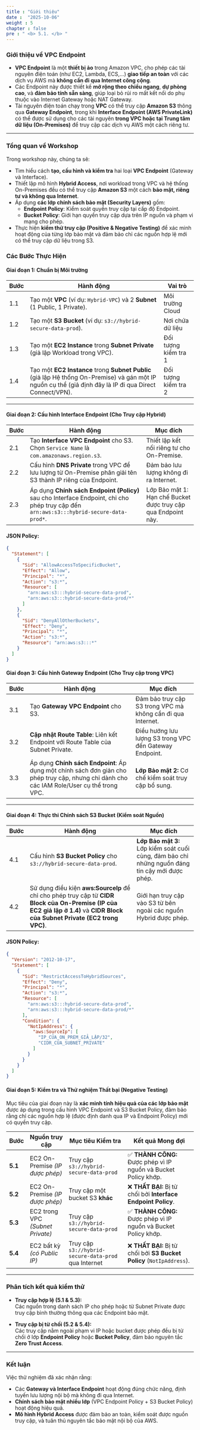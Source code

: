 ```yaml
---
title : "Giới thiệu"
date :  "2025-10-06" 
weight : 5
chapter : false
pre : " <b> 5.1. </b> "
---
```


### Giới thiệu về VPC Endpoint

- **VPC Endpoint** là một **thiết bị ảo** trong Amazon VPC, cho phép các tài nguyên điện toán (như EC2, Lambda, ECS,...) **giao tiếp an toàn** với các dịch vụ AWS mà **không cần đi qua Internet công cộng**.
- Các Endpoint này được thiết kế **mở rộng theo chiều ngang**, **dự phòng cao**, và **đảm bảo tính sẵn sàng**, giúp loại bỏ rủi ro mất kết nối do phụ thuộc vào Internet Gateway hoặc NAT Gateway.
- Tài nguyên điện toán chạy trong **VPC** có thể truy cập **Amazon S3** thông qua **Gateway Endpoint**, trong khi **Interface Endpoint (AWS PrivateLink)** có thể được sử dụng cho các tài nguyên **trong VPC hoặc tại Trung tâm dữ liệu (On-Premises)** để truy cập các dịch vụ AWS một cách riêng tư.

---

### Tổng quan về Workshop

Trong workshop này, chúng ta sẽ:
- Tìm hiểu cách **tạo, cấu hình và kiểm tra** hai loại **VPC Endpoint** (Gateway và Interface).
- Thiết lập mô hình **Hybrid Access**, nơi workload trong VPC và hệ thống On-Premises đều có thể truy cập **Amazon S3** một cách **bảo mật, riêng tư và không qua Internet**.
- Áp dụng **các lớp chính sách bảo mật (Security Layers)** gồm:
    - **Endpoint Policy**: Kiểm soát quyền truy cập tại cấp độ Endpoint.
    - **Bucket Policy**: Giới hạn quyền truy cập dựa trên IP nguồn và phạm vi mạng cho phép.
- Thực hiện **kiểm thử truy cập (Positive & Negative Testing)** để xác minh hoạt động của từng lớp bảo mật và đảm bảo chỉ các nguồn hợp lệ mới có thể truy cập dữ liệu trong S3.

### Các Bước Thực Hiện

####  Giai đoạn 1: Chuẩn bị Môi trường

| Bước | Hành động | Vai trò |
|------|------------|---------|
| 1.1 | Tạo một **VPC** (ví dụ: `Hybrid-VPC`) và 2 **Subnet** (1 Public, 1 Private). | Môi trường Cloud |
| 1.2 | Tạo một **S3 Bucket** (ví dụ: `s3://hybrid-secure-data-prod`). | Nơi chứa dữ liệu |
| 1.3 | Tạo một **EC2 Instance** trong **Subnet Private** (giả lập Workload trong VPC). | Đối tượng kiểm tra 1 |
| 1.4 | Tạo một **EC2 Instance** trong **Subnet Public** (giả lập Hệ thống On-Premise) và gán một IP nguồn cụ thể (giả định đây là IP đi qua Direct Connect/VPN). | Đối tượng kiểm tra 2 |

---

####  Giai đoạn 2: Cấu hình Interface Endpoint (Cho Truy cập Hybrid)

| Bước | Hành động | Mục đích |
|------|------------|----------|
| 2.1 | Tạo **Interface VPC Endpoint** cho S3. Chọn `Service Name` là `com.amazonaws.region.s3`. | Thiết lập kết nối riêng tư cho On-Premise. |
| 2.2 | Cấu hình **DNS Private** trong VPC để lưu lượng từ On-Premise phân giải tên S3 thành IP riêng của Endpoint. | Đảm bảo lưu lượng không đi ra Internet. |
| 2.3 | Áp dụng **Chính sách Endpoint (Policy)** sau cho Interface Endpoint, chỉ cho phép truy cập đến `arn:aws:s3:::hybrid-secure-data-prod*`. | Lớp Bảo mật 1: Hạn chế Bucket được truy cập qua Endpoint này. |

#### JSON Policy:
```json
{
  "Statement": [
    {
      "Sid": "AllowAccessToSpecificBucket",
      "Effect": "Allow",
      "Principal": "*",
      "Action": "s3:*",
      "Resource": [
        "arn:aws:s3:::hybrid-secure-data-prod",
        "arn:aws:s3:::hybrid-secure-data-prod/*"
      ]
    },
    {
      "Sid": "DenyAllOtherBuckets",
      "Effect": "Deny",
      "Principal": "*",
      "Action": "s3:*",
      "Resource": "arn:aws:s3:::*"
    }
  ]
}
```

####  Giai đoạn 3: Cấu hình Gateway Endpoint (Cho Truy cập trong VPC)

| Bước | Hành động | Mục đích |
|------|------------|----------|
| 3.1 | Tạo **Gateway VPC Endpoint** cho S3. | Đảm bảo truy cập S3 trong VPC mà không cần đi qua Internet. |
| 3.2 | **Cập nhật Route Table**: Liên kết Endpoint với Route Table của Subnet Private. | Điều hướng lưu lượng S3 trong VPC đến Gateway Endpoint. |
| 3.3 | Áp dụng **Chính sách Endpoint**: Áp dụng một chính sách đơn giản cho phép truy cập, nhưng chỉ dành cho các IAM Role/User cụ thể trong VPC. | **Lớp Bảo mật 2:** Cơ chế kiểm soát truy cập bổ sung. |

---

####  Giai đoạn 4: Thực thi Chính sách S3 Bucket (Kiểm soát Nguồn)

| Bước | Hành động | Mục đích |
|------|------------|----------|
| 4.1 | Cấu hình **S3 Bucket Policy** cho `s3://hybrid-secure-data-prod`. | **Lớp Bảo mật 3:** Lớp kiểm soát cuối cùng, đảm bảo chỉ những nguồn đáng tin cậy mới được phép. |
| 4.2 | Sử dụng điều kiện **aws:SourceIp** để chỉ cho phép truy cập từ **CIDR Block của On-Premise (IP của EC2 giả lập ở 1.4)** và **CIDR Block của Subnet Private (EC2 trong VPC)**. | Giới hạn truy cập vào S3 từ bên ngoài các nguồn Hybrid được phép. |

#### JSON Policy:

```json
{
  "Version": "2012-10-17",
  "Statement": [
    {
      "Sid": "RestrictAccessToHybridSources",
      "Effect": "Deny",
      "Principal": "*",
      "Action": "s3:*",
      "Resource": [
        "arn:aws:s3:::hybrid-secure-data-prod",
        "arn:aws:s3:::hybrid-secure-data-prod/*"
      ],
      "Condition": {
        "NotIpAddress": {
          "aws:SourceIp": [
            "IP_CỦA_ON_PREM_GIẢ_LẬP/32",
            "CIDR_CỦA_SUBNET_PRIVATE"
          ]
        }
      }
    }
  ]
}
```
#### Giai đoạn 5: Kiểm tra và Thử nghiệm Thất bại (Negative Testing)

Mục tiêu của giai đoạn này là **xác minh tính hiệu quả của các lớp bảo mật** được áp dụng trong cấu hình VPC Endpoint và S3 Bucket Policy, đảm bảo rằng chỉ các nguồn hợp lệ (được định danh qua IP và Endpoint Policy) mới có quyền truy cập.

| **Bước** | **Nguồn truy cập** | **Mục tiêu Kiểm tra** | **Kết quả Mong đợi** |
|-----------|--------------------|------------------------|----------------------|
| **5.1** | EC2 On-Premise *(IP được phép)* | Truy cập `s3://hybrid-secure-data-prod` | ✅ **THÀNH CÔNG:** Được phép vì IP nguồn và Bucket Policy khớp. |
| **5.2** | EC2 On-Premise *(IP được phép)* | Truy cập một bucket S3 **khác** | ❌ **THẤT BẠI:** Bị từ chối bởi **Interface Endpoint Policy**. |
| **5.3** | EC2 trong VPC *(Subnet Private)* | Truy cập `s3://hybrid-secure-data-prod` | ✅ **THÀNH CÔNG:** Được phép vì IP nguồn và Bucket Policy khớp. |
| **5.4** | EC2 bất kỳ *(có Public IP)* | Truy cập `s3://hybrid-secure-data-prod` qua Internet | ❌ **THẤT BẠI:** Bị từ chối bởi **S3 Bucket Policy** (`NotIpAddress`). |

---

### Phân tích kết quả kiểm thử

- **Truy cập hợp lệ (5.1 & 5.3):**  
  Các nguồn trong danh sách IP cho phép hoặc từ Subnet Private được truy cập bình thường thông qua các Endpoint bảo mật.

- **Truy cập bị từ chối (5.2 & 5.4):**  
  Các truy cập nằm ngoài phạm vi IP hoặc bucket được phép đều bị từ chối ở lớp **Endpoint Policy** hoặc **Bucket Policy**, đảm bảo nguyên tắc **Zero Trust Access**.

---

### Kết luận

Việc thử nghiệm đã xác nhận rằng:
- Các **Gateway và Interface Endpoint** hoạt động đúng chức năng, định tuyến lưu lượng nội bộ mà không đi qua Internet.
- **Chính sách bảo mật nhiều lớp** (VPC Endpoint Policy + S3 Bucket Policy) hoạt động hiệu quả.
- **Mô hình Hybrid Access** được đảm bảo an toàn, kiểm soát được nguồn truy cập, và tuân thủ nguyên tắc bảo mật nội bộ của AWS.
